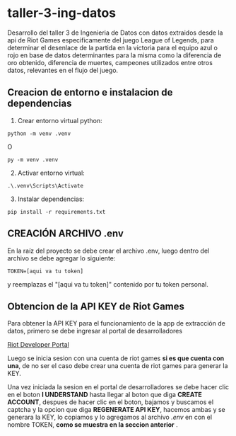 # taller-3-ing-datos

Desarrollo del taller 3 de Ingenieria de Datos con datos extraidos desde la api de Riot Games especificamente del juego League of Legends, para determinar el desenlace de la partida en la victoria para el equipo azul o rojo en base de datos determinantes para la misma como la diferencia de oro obtenido, diferencia de muertes, campeones utilizados entre otros datos, relevantes en el flujo del juego.

## Creacion de entorno e instalacion de dependencias

1. Crear entorno virtual python:

```
python -m venv .venv
```

O

```
py -m venv .venv
```

2. Activar entorno virtual:

```
.\.venv\Scripts\Activate
```

3. Instalar dependencias:

```
pip install -r requirements.txt
```

## CREACIÓN ARCHIVO .env

En la raíz del proyecto se debe crear el archivo .env, luego dentro del archivo se debe agregar lo siguiente:
```
TOKEN=[aqui va tu token]
```

y reemplazas el "[aqui va tu token]" contenido por tu token personal.

## Obtencion de la API KEY de Riot Games
Para obtener la API KEY para el funcionamiento de la app de extracción de datos, primero se debe ingresar al portal de desarrolladores

[Riot Developer Portal](https://developer.riotgames.com/)

Luego se inicia sesion con una cuenta de riot games **si es que cuenta con una**, de no ser el caso debe crear una cuenta de riot games para generar la KEY.

Una vez iniciada la sesion en el portal de desarrolladores se debe hacer clic en el boton **I UNDERSTAND** hasta llegar al boton que diga **CREATE ACCOUNT**, despues de hacer clic en el boton, bajamos y buscamos el captcha y la opcion que diga **REGENERATE API KEY**, hacemos ambas y se generara la KEY, lo copiamos y lo agregamos al archivo *.env* en con el nombre TOKEN, **como se muestra en la seccion anterior** .